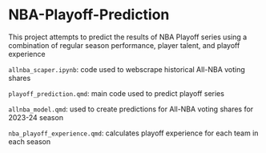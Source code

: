# NBA-Playoff-Prediction
This project attempts to predict the results of NBA Playoff series using a combination of regular season performance, player talent, and playoff experience

`allnba_scaper.ipynb`: code used to webscrape historical All-NBA voting shares

`playoff_prediction.qmd`: main code used to predict playoff series

`allnba_model.qmd`: used to create predictions for All-NBA voting shares for 2023-24 season

`nba_playoff_experience.qmd`: calculates playoff experience for each team in each season
